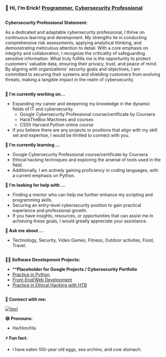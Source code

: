 ### 👋 Hi, I’m Erick! [Programmer](https://github.com/ericktafel1 ), [Cybersecurity Professional](https://www.linkedin.com/in/ericktafel/)
##
**Cybersecurity Professional Statement:**

As a dedicated and adaptable cybersecurity professional, I thrive on continuous learning and development. My strengths lie in conducting comprehensive risk assessments, applying analytical thinking, and demonstrating meticulous attention to detail. With a core emphasis on integrity and collaboration, I recognize the criticality of safeguarding sensitive information. What truly fulfills me is the opportunity to protect customers' valuable data, ensuring their privacy, trust, and peace of mind. By aligning with organizations' security goals and objectives, I am committed to securing their systems and shielding customers from evolving threats, making a tangible impact in the realm of cybersecurity.

##

**🔭 I’m currently working on...**
- Expanding my career and deepening my knowledge in the dynamic fields of IT and cybersecurity.
  -  Google Cybersecurity Professional course/certificate by Coursera
  -  HackTheBox Machines and courses
  -  CS50 Harvard Python online course
- If you believe there are any projects or positions that align with my skill set and expertise, I would be thrilled to connect with you.

**🌱 I’m currently learning ...**
- Google Cybersecurity Professional course/certificate by Coursera
- Ethical hacking techniques and exploring the arsenal of tools used in the field.
- Additionally, I am actively gaining proficiency in coding languages, with a current emphasis on Python.

**🤔 I’m looking for help with ...**
- Finding a mentor who can help me further enhance my scripting and programming skills.
- Securing an entry-level cybersecurity position to gain practical experience and professional growth.
- If you have insights, resources, or opportunities that can assist me in achieving these goals, I would greatly appreciate your assistance.

**💬 Ask me about ...**
- Technology, Security, Video Games, Fitness, Outdoor activites, Food, Travel.
##
**👨‍💻 Software Development Projects:**
- ********Placeholder for Google Projects / Cybersecurity Portfolio******
- [Practice in Python](https://github.com/ericktafel1/CS50)
- [Front-End/Web Development](https://codepen.io/ericktafel)
- [Practice in Ethical Hacking with HTB](https://github.com/ericktafel1/oscp-study-notes/tree/main/hackthebox-htb)
##

**🤳 Connect with me:**


[![text](https://img.shields.io/badge/LinkedIn-0077B5?style=for-the-badge&logo=linkedin&logoColor=white)](https://www.linkedin.com/in/ericktafel)


**😄 Pronouns:**


- He/Him/His


**⚡ Fun fact:**


- I have eaten 100-year old eggs, sea urchins, and cow stomach.


<!--
**ericktafel1/ericktafel1** is a ✨ _special_ ✨ repository because its `README.md` (this file) appears on your GitHub profile.

Here are some ideas to get you started:

- 📺 Popular YouTube Videos (COMING SOON!)

- 🔭 I’m currently working on ...
- 🌱 I’m currently learning ...
- 👯 I’m looking to collaborate on ...
- 🤔 I’m looking for help with ...
- 💬 Ask me about ...
- 📫 How to reach me: ...
- 😄 Pronouns: ...
- ⚡ Fun fact: ...
-->
